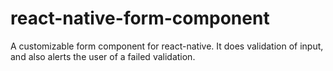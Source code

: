 # react-native-form-component
A customizable form component for react-native. It does validation of input, and also alerts the user of a failed validation.
